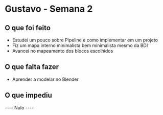 <h1> Gustavo - Semana 2</h1>

<h2>O que foi feito</h2>
<ul>
  <li>Estudei um pouco sobre Pipeline e como implementar em um projeto</li>
   <li>Fiz um mapa interno minimalista bem minimalista mesmo da BDI</li>
   <li>Avancei no mapeamento dos blocos escolhidos</li>
</ul>

<h2>O que falta fazer</h2>

<ul>
  <li> Aprender a modelar no Blender</li>
</ul>

<h2>O que impediu</h2>
  <p>---- Nulo ----</p>
